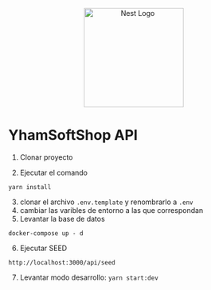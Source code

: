 <p align="center">
  <a href="http://nestjs.com/" target="blank"><img src="https://nestjs.com/img/logo-small.svg" width="200" alt="Nest Logo" /></a>
</p>

# YhamSoftShop API 

1. Clonar proyecto 

2. Ejecutar el comando 
```
yarn install
```
3. clonar el archivo ```.env.template``` y renombrarlo a ```.env```
4. cambiar las varibles de entorno a las que correspondan
5. Levantar la base de datos

```
docker-compose up - d
```

6. Ejecutar SEED
```
http://localhost:3000/api/seed
```

7. Levantar modo desarrollo: ```yarn start:dev```